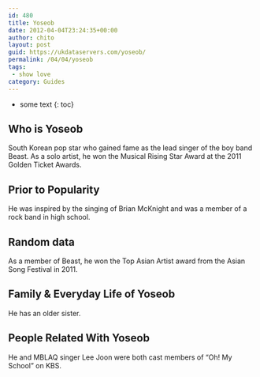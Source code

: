 ```yaml
---
id: 480
title: Yoseob
date: 2012-04-04T23:24:35+00:00
author: chito
layout: post
guid: https://ukdataservers.com/yoseob/
permalink: /04/04/yoseob
tags:
 - show love
category: Guides
---
```


* some text
{: toc}


## Who is  Yoseob
                  
                  
                  
South Korean pop star who gained fame as the lead singer of the boy band Beast. As a solo artist, he won the Musical Rising Star Award at the 2011 Golden Ticket Awards.
                  
                
                
                
## Prior to Popularity 
                  
                  
                  
He was inspired by the singing of Brian McKnight and was a member of a rock band in high school.
                  
                
                
                
## Random data 
                  
                  
                  
As a member of Beast, he won the Top Asian Artist award from the Asian Song Festival in 2011.
                  
                
                
                
## Family & Everyday Life of Yoseob
                  
                  
                  
He has an older sister.
                  
                
                
                
## People Related With  Yoseob
                  
                  
                  
He and MBLAQ singer Lee Joon were both cast members of &#8220;Oh! My School&#8221; on KBS.
                  
                
              
            
          
          
          
    
    
  
